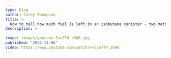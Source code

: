 ```yaml
---
type: blog
author: Corey Thompson
title: >
  How to tell how much fuel is left in an isobutane canister - two methods
description: >
  
image: images/youtube-5va7T4_z6H0.jpg
published: "2022-11-06"
video: https://www.youtube.com/watch?v=5va7T4_z6H0
---
```

